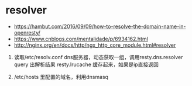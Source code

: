 # resolver
- https://hambut.com/2016/09/09/how-to-resolve-the-domain-name-in-openresty/
- https://www.cnblogs.com/mentalidade/p/6934162.html
- http://nginx.org/en/docs/http/ngx_http_core_module.html#resolver

1. 读取/etc/resolv.conf dns服务器，动态获取一组，调用resty.dns.resolver query 出解析结果
resty.lrucache 缓存起来，如果是ip直接返回

2.  /etc/hosts 里配置的域名，利用dnsmasq